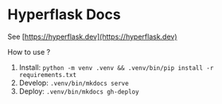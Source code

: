 # Hyperflask Docs

See [https://hyperflask.dev](https://hyperflask.dev)

How to use ?

1. Install: `python -m venv .venv && .venv/bin/pip install -r requirements.txt`
2. Develop: `.venv/bin/mkdocs serve`
3. Deploy: `.venv/bin/mkdocs gh-deploy`